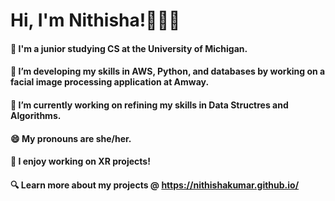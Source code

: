 # Hi, I'm Nithisha!👋👩🏾

#### 🏫 I'm a junior studying CS at the University of Michigan. <br>
#### 🔭 I’m developing my skills in AWS, Python, and databases by working on a facial image processing application at Amway. <br>
#### 🌱 I’m currently working on refining my skills in Data Structres and Algorithms. <br>
#### 😄 My pronouns are she/her. <br>
#### 🥽 I enjoy working on XR projects! <br>
#### 🔍 Learn more about my projects @ https://nithishakumar.github.io/ <br>

